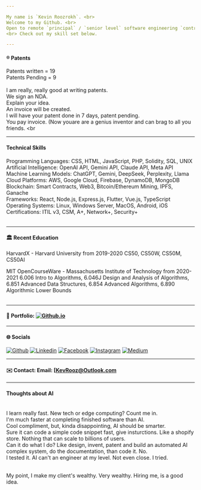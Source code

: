 ```yaml
---

My name is `Kevin Roozrokh`. <br>
Welcome to my Github. <br>
Open to remote `principal` / `senior level` software engineering `contract work`. 
<br> Check out my skill set below. 

---
```

#### ®️ Patents

Patents written = 19 <br>
Patents Pending = 9 <br><br>
I am really, really good at writing patents. <br>
We sign an NDA. <br>
Explain your idea. <br>
An invoice will be created. <br>
I will have your patent done in 7 days, patent pending. <br>
You pay invoice. (Now youare are a genius inventor and can brag to all you friends. <br


---

#### Technical Skills
Programming Languages: CSS, HTML, JavaScript, PHP, Solidity, SQL, UNIX <br>
Artificial Intelligence: OpenAI API, Gemini API, Claude API, Meta API <br>
Machine Learning Models: ChatGPT, Gemini, DeepSeek, Perplexity, Llama <br>
Cloud Platforms: AWS, Google Cloud, Firebase, DynamoDB, MongoDB <br>
Blockchain: Smart Contracts, Web3, Bitcoin/Ethereum Mining, IPFS, Ganache <br>
Frameworks: React, Node.js, Express.js, Flutter, Vue.js, TypeScript <br>
Operating Systems: Linux, Windows Server, MacOS, Android, iOS <br>
Certifications: ITIL v3, CSM, A+, Network+, Security+ <br><br>

---

#### 🏛️ Recent Education <br>

HarvardX - Harvard University from 2019-2020
CS50, CS50W, CS50M, CS50AI

MIT OpenCourseWare - Massachusetts Institute of Technology from 2020-2021
6.006 Intro to Algorithms, 6.046J Design and Analysis of Algorithms, 6.851 Advanced Data Structures, 6.854 Advanced Algorithms, 6.890 Algorithmic Lower Bounds <br><br>

---
#### 📒 Portfolio: [![Github.io](https://img.shields.io/badge/-Github.io-black?style=flat-square&logo=Github&logoColor=white)](https://kevinroozrokh.github.io/)

---

#### 🌐 Socials 

[![Github](https://img.shields.io/badge/-Github-gray?style=flat-square&logo=Github&logoColor=white)](https://github.com/KevinRoozrokh)
[![Linkedin](https://img.shields.io/badge/-LinkedIn-darkblue?style=flat-square&logo=Linkedin&logoColor=white)](https://www.linkedin.com/in/kevin-roozrokh/)
[![Facebook](https://img.shields.io/badge/-Facebook-blue?style=flat-square&logo=Facebook&logoColor=white)](https://www.facebook.com/kevinkayvan/)
[![Instagram](https://img.shields.io/badge/-Instagram-red?style=flat-square&logo=Instagram&logoColor=white)](https://www.instagram.com/donkayvan/)
[![Medium](https://img.shields.io/badge/-Medium-white?style=flat-square&logo=Medium&logoColor=black)](https://medium.com/@kroozrokh)

---
#### ✉️ Contact: Email: [KevRooz@Outlook.com

----
#### Thoughts about AI
<br>I learn really fast. New tech or edge computing? Count me in. <br>
I'm much faster at completing finished software than AI. <br>
Cool compliment, but, kinda disappointing, AI should be smarter. <br>
Sure it can code a simple code snippet fast, give insturctions. Like a shopify store. Nothing that can scale to billions of users. <br>
Can it do what I do? Like design, invent, patent and build an automated AI complex system, do the documentation, than code it. No. <br>
I tested it. AI can't an engineer at my level. Not even close. I tried. <br><br>

My point, I make my client's wealthy. Very wealthy. Hiring me, is a good idea. <br>

<!--
**KevinRoozrokh/KevinRoozrokh** is a ✨ _special_ ✨ repository because its `README.md` (this file) appears on your GitHub profile.

Here are some ideas to get you started:

- 🔭 I’m currently working on ...
- 🌱 I’m currently learning ...
- 👯 I’m looking to collaborate on ...
- 🤔 I’m looking for help with ...
- 💬 Ask me about ...
- 📫 How to reach me: ...
- 😄 Pronouns: ...
- ⚡ Fun fact: ...
-->
